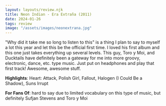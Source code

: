 ```yaml
---
layout: layouts/review.njk
title: Neon Indian - Era Extraña (2011)
date: 2024-01-26
tags: review
image: "/assets/images/neonextrana.jpg"
---
```


"Why did it take me so long to listen to this" is a thing I plan to say to myself a lot this year and let this be the official first time. I loved his first album and this one just takes everything up several levels. This guy, Toro y Moi, and Ducktails have definitely been a gateway for me into more groovy, electronic, dance, etc. type music. Just put on headphones and play that first track! Awesome, awesome stuff.

**Highlights**: Heart: Attack, Polish Girl, Fallout, Halogen (I Could Be a Shadow), Suns Irrupt

**For Fans Of**: hard to say due to limited vocabulary on this type of music, but definitely Sufjan Stevens and Toro y Moi
